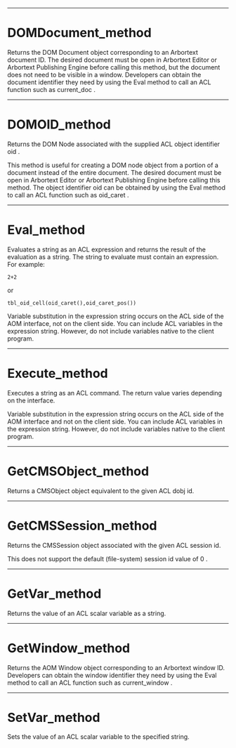 

---

# DOMDocument_method

Returns the DOM Document object corresponding to an Arbortext document ID. The desired document must be open in Arbortext Editor or Arbortext Publishing Engine before calling this method, but the document does not need to be visible in a window. Developers can obtain the document identifier they need by using the Eval method to call an ACL function such as current_doc .



---

# DOMOID_method

Returns the DOM Node associated with the supplied ACL object identifier oid .

This method is useful for creating a DOM node object from a portion of a document instead of the entire document. The desired document must be open in Arbortext Editor or Arbortext Publishing Engine before calling this method. The object identifier oid can be obtained by using the Eval method to call an ACL function such as oid_caret .



---

# Eval_method

Evaluates a string as an ACL expression and returns the result of the evaluation as a string. The string to evaluate must contain an expression. For example:

```
2+2
```

or

```
tbl_oid_cell(oid_caret(),oid_caret_pos())
```

Variable substitution in the expression string occurs on the ACL side of the AOM interface, not on the client side. You can include ACL variables in the expression string. However, do not include variables native to the client program.



---

# Execute_method

Executes a string as an ACL command. The return value varies depending on the interface.

Variable substitution in the expression string occurs on the ACL side of the AOM interface and not on the client side. You can include ACL variables in the expression string. However, do not include variables native to the client program.



---

# GetCMSObject_method

Returns a CMSObject object equivalent to the given ACL dobj id.



---

# GetCMSSession_method

Returns the CMSSession object associated with the given ACL session id.

This does not support the default (file-system) session id value of 0 .



---

# GetVar_method

Returns the value of an ACL scalar variable as a string.



---

# GetWindow_method

Returns the AOM Window object corresponding to an Arbortext window ID. Developers can obtain the window identifier they need by using the Eval method to call an ACL function such as current_window .



---

# SetVar_method

Sets the value of an ACL scalar variable to the specified string.